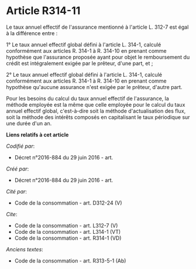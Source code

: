 # Article R314-11

Le taux annuel effectif de l'assurance mentionné à l'article L. 312-7 est égal à la différence entre : 

1° Le taux annuel effectif global défini à l'article L. 314-1, calculé conformément aux articles R. 314-1 à R. 314-10 en
prenant comme hypothèse que l'assurance proposée ayant pour objet le remboursement du crédit est intégralement exigée par le
prêteur, d'une part, et ; 

2° Le taux annuel effectif global défini à l'article L. 314-1, calculé conformément aux articles R. 314-1 à R. 314-10 en
prenant comme hypothèse qu'aucune assurance n'est exigée par le prêteur, d'autre part. 

Pour les besoins du calcul du taux annuel effectif de l'assurance, la méthode employée est la même que celle employée pour le
calcul du taux annuel effectif global, c'est-à-dire soit la méthode d'actualisation des flux, soit la méthode des intérêts
composés en capitalisant le taux périodique sur une durée d'un an.

**Liens relatifs à cet article**

_Codifié par_:

  - Décret n°2016-884 du 29 juin 2016 - art.

_Créé par_:

  - Décret n°2016-884 du 29 juin 2016 - art.

_Cité par_:

  - Code de la consommation - art. D312-24 (V)

_Cite_:

  - Code de la consommation - art. L312-7 (V)
  - Code de la consommation - art. L314-1 (VT)
  - Code de la consommation - art. R314-1 (VD)

_Anciens textes_:

  - Code de la consommation - art. R313-5-1 (Ab)
